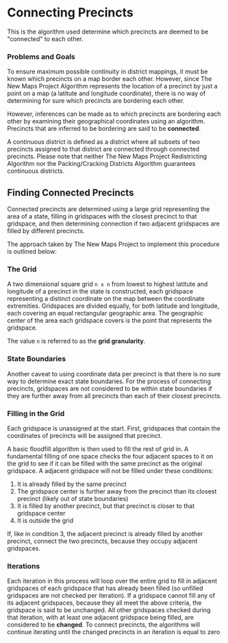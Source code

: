 # Connecting Precincts

This is the algorithm used determine which precincts are deemed to be "connected" to each other. 

### Problems and Goals

To ensure maximum possible continuity in district mappings, it must be known which precincts on a map border each other. However, since The New Maps Project Algorithm represents the location of a precinct by just a point on a map (a latitute and longitude coordinate), there is no way of determining for sure which precincts are bordering each other.

However, inferences can be made as to which precincts are bordering each other by examining their geographical coordinates using an algorithm. Precincts that are inferred to be bordering are said to be **connected**.

A continuous district is defined as a district where all subsets of two precincts assigned to that district are connected through connected precincts. Please note that neither The New Maps Project Redistricting Algorithm nor the Packing/Cracking Districts Algorithm guarantees continuous districts.

## Finding Connected Precincts

Connected precincts are determined using a large grid representing the area of a state, filling in gridspaces with the closest precinct to that gridspace, and then determining connection if two adjacent gridspaces are filled by different precincts.

The approach taken by The New Maps Project to implement this procedure is outlined below:

### The Grid

A two dimensional square grid `n x n` from lowest to highest latitute and longitude of a precinct in the state is constructed, each gridspace representing a distinct coordinate on the map between the coordinate extremities. Gridspaces are divided equally, for both latitude and longitude, each covering an equal rectangular geographic area. The geographic center of the area each gridspace covers is the point that represents the gridspace.

The value `n` is referred to as the **grid granularity**.

### State Boundaries

Another caveat to using coordinate data per precinct is that there is no sure way to determine exact state boundaries. For the process of connecting precincts, gridspaces are not considered to be within state boundaries if they are further away from all precincts than each of their closest precincts. 

### Filling in the Grid

Each gridspace is unassigned at the start. First, gridspaces that contain the coordinates of precincts will be assigned that precinct. 

A basic floodfill algorithm is then used to fill the rest of grid in. A fundamental filling of one space checks the four adjacent spaces to it on the grid to see if it can be filled with the same precinct as the original gridspace. A adjacent gridspace will not be filled under these conditions:

1. It is already filled by the same precinct
2. The gridspace center is further away from the precinct than its closest precinct (likely out of state boundaries)
3. It is filled by another precinct, but that precinct is closer to that gridspace center
4. It is outside the grid

If, like in condition 3, the adjacent precinct is already filled by another precinct, connect the two precincts, because they occupy adjacent gridspaces.

### Iterations

Each iteration in this process will loop over the entire grid to fill in adjacent gridspaces of each gridspace that has already been filled (so unfilled gridspaces are not checked per iteration). If a gridspace cannot fill any of its adjacent gridspaces, because they all meet the above criteria, the gridspace is said to be unchanged. All other gridspaces checked during that iteration, with at least one adjacent gridspace being filled, are considered to be **changed**. To connect precincts, the algorithms will continue iterating until the changed precincts in an iteration is equal to zero